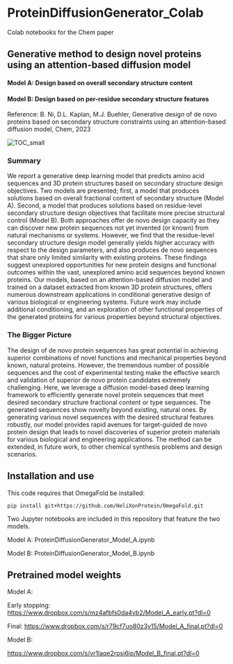 # ProteinDiffusionGenerator_Colab
Colab notebooks for the Chem paper
## Generative method to design novel proteins using an attention-based diffusion model

#### Model A: Design based on overall secondary structure content
#### Model B: Design based on per-residue secondary structure features

Reference: B. Ni, D.L. Kaplan, M.J. Buehler, Generative design of de novo proteins based on secondary structure constraints using an attention-based diffusion model, Chem, 2023

![TOC_small](https://user-images.githubusercontent.com/101393859/225438367-3fc51d61-bef3-4fc8-9511-092d0ea84fc7.png)

### Summary

We report a generative deep learning model that predicts amino acid sequences and 3D protein structures based on secondary structure design objectives. Two models are presented; first, a model that produces solutions based on overall fractional content of secondary structure (Model A). Second, a model that produces solutions based on residue-level secondary structure design objectives that facilitate more precise structural control (Model B). Both approaches offer de novo design capacity as they can discover new protein sequences not yet invented (or known) from natural mechanisms or systems. However, we find that the residue-level secondary structure design model generally yields higher accuracy with respect to the design parameters, and also produces de novo sequences that share only limited similarity with existing proteins.  These findings suggest unexplored opportunities for new protein designs and functional outcomes within the vast, unexplored amino acid sequences beyond known proteins. Our models, based on an attention-based diffusion model and trained on a dataset extracted from known 3D protein structures, offers numerous downstream applications in conditional generative design of various biological or engineering systems. Future work may include additional conditioning, and an exploration of other functional properties of the generated proteins for various properties beyond structural objectives. 

### The Bigger Picture

The design of de novo protein sequences has great potential in achieving superior combinations of novel functions and mechanical properties beyond known, natural proteins. However, the tremendous number of possible sequences and the cost of experimental testing make the effective search and validation of superior de novo protein candidates extremely challenging. Here, we leverage a diffusion model-based deep learning framework to efficiently generate novel protein sequences that meet desired secondary structure fractional content or type sequences. The generated sequences show novelty beyond existing, natural ones. By generating various novel sequences with the desired structural features robustly, our model provides rapid avenues for target-guided de novo protein design that leads to novel discoveries of superior protein materials for various biological and engineering applications. The method can be extended, in future work, to other chemical synthesis problems and design scenarios.

## Installation and use

This code requires that OmegaFold be installed:

```
pip install git+https://github.com/HeliXonProtein/OmegaFold.git
```

Two Jupyter notebooks are included in this repository that feature the two models.

Model A: ProteinDiffusionGenerator_Model_A.ipynb

Model B: ProteinDiffusionGenerator_Model_B.ipynb

## Pretrained model weights

Model A:

Early stopping: https://www.dropbox.com/s/mz4afbfs0da4vb2/Model_A_early.pt?dl=0

Final: https://www.dropbox.com/s/r79cf7uo80z3v15/Model_A_final.pt?dl=0

Model B:

https://www.dropbox.com/s/vr1laqe2rpsj6ip/Model_B_final.pt?dl=0 